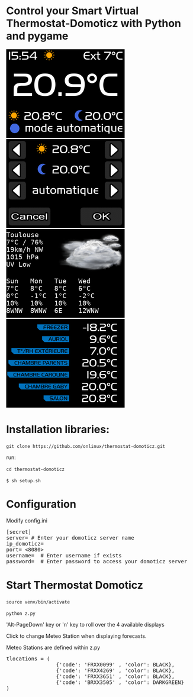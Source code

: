 # Control your Smart Virtual Thermostat-Domoticz with Python and pygame

<img  src="/Images/Screenshot_20181229_155406.png" alt=" SVT Thermostat" />
<img  src="/Images/Screenshot_20181229_155153.png" alt=" SVT Thermostat Action screen" />
<img  src="/Images/Screenshot_20181229_155515.png" alt=" SVT Thermostat Forcast screen" />
<img  src="/Images/Screenshot_20181229_155611.png" alt=" SVT Thermostat Probe screen" />

# Installation libraries:

`git clone https://github.com/onlinux/thermostat-domoticz.git`

run:

`cd thermostat-domoticz`

`$ sh setup.sh`

# Configuration

Modify config.ini

<pre>
[secret]
server= # Enter your domoticz server name
ip_domoticz=
port= <8080>
username=  # Enter username if exists
password=  # Enter password to access your domoticz server
</pre>

# Start Thermostat Domoticz

`source venv/bin/activate`

`python z.py`

'Alt-PageDown' key or 'n' key to roll over the 4 available displays

Click to change Meteo Station when displaying forecasts.

Meteo Stations are defined within z.py

<pre>
tlocations = (
				{'code': 'FRXX0099' , 'color': BLACK},
				{'code': 'FRXX4269' , 'color': BLACK},
				{'code': 'FRXX3651' , 'color': BLACK},
				{'code': 'BRXX3505' , 'color': DARKGREEN}
)
